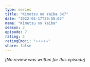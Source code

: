 ```yaml
---
type: series
title: "Kimetsu no Yaiba 3x7"
date: "2022-01-17T20:58:02"
name: "Kimetsu no Yaiba"
season: 3
episode: 7
rating: 5
ratingEmoji: "⭐️⭐️⭐️⭐️⭐️"
share: false
---
```


*[No review was written for this episode]*
